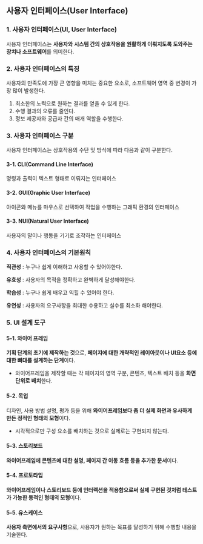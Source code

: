 ## 사용자 인터페이스(User Interface)

### 1. 사용자 인터페이스(UI, User Interface)

사용자 인터페이스는 **사용자와 시스템 간의 상호작용을 원활하게 이뤄지도록 도와주는 장치나 소프트웨어**를 의미한다.

### 2. 사용자 인터페이스의 특징

사용자의 만족도에 가장 큰 영향을 미치는 중요한 요소로, 소프트웨어 영역 중 변경이 가장 많이 발생한다.

1. 최소한의 노력으로 원하는 결과를 얻을 수 있게 한다.
2. 수행 결과의 오류를 줄인다.
3. 정보 제공자와 공급자 간의 매개 역할을 수행한다.

### 3. 사용자 인터페이스 구분

사용자 인터페이스는 상호작용의 수단 및 방식에 따라 다음과 같이 구분한다.

#### 3-1. CLI(Command Line Interface)

명령과 출력이 텍스트 형태로 이뤄지는 인터페이스

#### 3-2. GUI(Graphic User Interface)

아이콘와 메뉴를 마우스로 선택하여 작업을 수행하는 그래픽 환경의 인터페이스

#### 3-3. NUI(Natural User Interface)

사용자의 말이나 행동을 기기로 조작하는 인터페이스

### 4. 사용자 인터페이스의 기본원칙

**직관성** : 누구나 쉽게 이해하고 사용할 수 있어야한다.

**유효성** : 사용자의 목적을 정확하고 완벽하게 달성해야한다.

**학습성** : 누구나 쉽게 배우고 익힐 수 있어야 한다.

**유연성** : 사용자의 요구사항을 최대한 수용하고 실수를 최소화 해야한다.

### 5. UI 설계 도구 

#### 5-1. 와이어 프레임

**기획 단계의 초기에 제작하는 것**으로, **페이지에 대한 개략적인 레이아웃이나 UI요소 등에 대한 뼈대를 설계하는 단계**이다.

- 와이어프레임을 제작할 때는 각 페이지의 영역 구분, 콘텐츠, 텍스트 배치 등을 **화면 단위로 배치**한다.

#### 5-2. 목업

디자인, 사용 방법 설명, 평가 등을 위해 **와이어프레임보다 좀 더 실제 화면과 유사하게 만든 정적인 형태의 모형**이다.

- 시각적으로만 구성 요소를 배치하는 것으로 실제로는 구현되지 않는다.

#### 5-3. 스토리보드

**와이어프레임에 콘텐츠에 대한 설명, 페이지 간 이동 흐름 등을 추가한 문서**이다.

#### 5-4. 프로토타입

**와이어프레임이나 스토리보드 등에 인터랙션을 적용함으로써 실제 구현된 것처럼 테스트가 가능한 동적인 형태의 모형**이다.

#### 5-5. 유스케이스

**사용자 측면에서의 요구사항**으로, 사용자가 원하는 목표를 달성하기 위해 수행할 내용을 기술한다.

